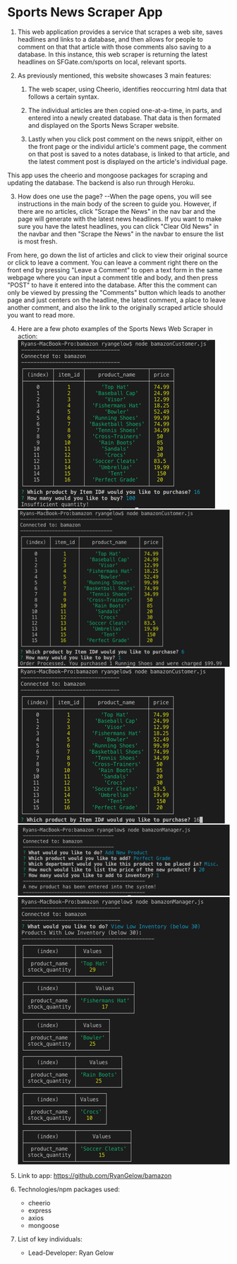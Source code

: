 # Sports News Scraper App

1. This web application provides a service that scrapes a web site, saves headlines and links to a database, and then allows for people to comment on that that article with those comments also saving to a database. In this instance, this web scraper is returning the latest headlines on SFGate.com/sports on local, relevant sports.  

2. As previously mentioned, this website showcases 3 main features: 

    1. The web scaper, using Cheerio, identifies reoccurring html data that follows a certain syntax. 

    2. The individual articles are then copied one-at-a-time, in parts, and entered into a newly created database. That data is then formated and displayed on the Sports News Scraper website.

    3. Lastly when you click post comment on the news snippit, either on the front page or the individul article's comment page, the comment on that post is saved to a notes database, is linked to that article, and the latest comment post is displayed on the article's individual page. 

This app uses the cheerio and mongoose packages for scraping and updating the database. The backend is also run through Heroku. 

3. How does one use the page?  --When the page opens, you will see instructions in the main body of the screen to guide you. However, if there are no articles, click "Scrape the News" in the nav bar and the page will generate with the latest news headlines. If you want to make sure you have the latest headlines, you can click "Clear Old News" in the navbar and then "Scrape the News" in the navbar to ensure the list is most fresh.

From here, go down the list of articles and click to view their original source or click to leave a comment. You can leave a comment right there on the front end by pressing "Leave a Comment" to open a text form in the same webpage where you can input a comment title and body, and then press "POST" to have it entered into the database. After this the comment can only be viewed by pressing the "Comments" button which leads to another page and just centers on the headline, the latest comment, a place to leave another comment, and also the link to the originally scraped article should you want to read more.   

4. Here are a few photo examples of the Sports News Web Scraper in action:
        ![Pre-Scrape / Post-Clear](https://github.com/RyanGelow/bamazon/blob/master/images/bamazon_customer_insufficient_quantity.png)
        ![After Scrape](https://github.com/RyanGelow/bamazon/blob/master/images/bamazon_customer_order_processed.png)
        ![Front Page Note](https://github.com/RyanGelow/bamazon/blob/master/images/bamazon_customer_product_list.png)
        ![Article Page Note Making](https://github.com/RyanGelow/bamazon/blob/master/images/bamazon_manager_add_new_product.png)
        ![Article Page Note Posted](https://github.com/RyanGelow/bamazon/blob/master/images/bamazon_manager_low_inventory.png)

5. Link to app: https://github.com/RyanGelow/bamazon

6. Technologies/npm packages used:
    
    * cheerio
    * express
    * axios
    * mongoose
 
7. List of key individuals:
    * Lead-Developer: Ryan Gelow
